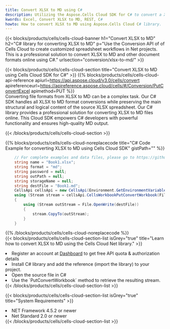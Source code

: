 ```yaml
---
title: Convert XLSX to MD using C# 
description: Utilizing the Aspose.Cells Cloud SDK for C# to convert a XLSX format file to a MD format file. 
kwords: Excel, Convert XLSX to MD, REST, C#
howto: How to convert XLSX to MD using Aspose.Cells Cloud C# library.
---
```



{{< blocks/products/cells/cells-cloud-banner h1="Convert XLSX to MD" h2="C# library for converting XLSX to MD" p="Use the Conversion API of of Cells Cloud to create customized spreadsheet workflows in Net projects. This is a professional solution to convert XLSX to MD and other document formats online using C#." urlsection="conversion/xlsx-to-md/" >}}

{{< blocks/products/cells/cells-cloud-section  title="Convert XLSX to MD using Cells Cloud SDK for C#" >}}
{{% blocks/products/cells/cells-cloud-api-reference  apiurl=https://api.aspose.cloud/v3.0/cells/convert  apireferenceurl=https://apireference.aspose.cloud/cells/#/Conversion/PutConvertExcel  apimethod=PUT %}}
<br/>
Converting file formats from XLSX to MD can be a complex task. Our C# SDK handles all XLSX to MD format conversions while preserving the main structural and logical content of the source XLSX spreadsheet. Our C# library provides a professional solution for converting XLSX to MD files online. This Cloud SDK empowers C# developers with powerful functionality and ensures high-quality MD output.

{{< /blocks/products/cells/cells-cloud-section >}}

{{% blocks/products/cells/cells-cloud-noreplacecode title="C# Code Example for converting XLSX to MD using Cells Cloud SDK" gistPath="" %}}
 
```cs
    // For complete examples and data files, please go to https://github.com/aspose-cells-cloud/aspose-cells-cloud-dotnet/
    string name = "Book1.xlsx";
    string format = "md";
    string password = null;
    string outPath = null;
    string storageName = null;
    string destFile = "Book1.md";
    CellsApi cellsApi = new CellsApi(Environment.GetEnvironmentVariable("ProductClientId"), Environment.GetEnvironmentVariable("ProductClientSecret"));
    using (Stream stream = cellsApi.CellsWorkbookPutConvertWorkbook(File.OpenRead(name), format, password, outPath, storageName))
    {
        using (Stream outStream = File.OpenWrite(destFile))
        {
            stream.CopyTo(outStream);
        }
    }
```
 
{{% /blocks/products/cells/cells-cloud-noreplacecode  %}}
<br/>
{{< blocks/products/cells/cells-cloud-section-list isGrey="true"  title="Learn how to convert XLSX to MD using the Cells Cloud Net library." >}}
<li>Register an account at <a href="https://dashboard.aspose.cloud/">Dashboard</a> to get free API quota & authorization details</li>
<li>Install C# library and add the reference (import the library) to your project.</li>
<li>Open the source file in C#</li>
<li>Use the `PutConvertWorkbook` method to retrieve the resulting stream.</li>
{{< /blocks/products/cells/cells-cloud-section-list >}}

{{< blocks/products/cells/cells-cloud-section-list isGrey="true"  title="System Requirements" >}}
<li>NET Framework 4.5.2 or newer</li>
<li>Net Standard 2.0 or newer</li>
{{< /blocks/products/cells/cells-cloud-section-list >}}
